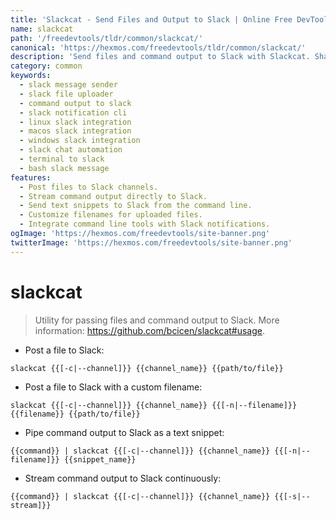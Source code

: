 ```yaml
---
title: 'Slackcat - Send Files and Output to Slack | Online Free DevTools by Hexmos'
name: slackcat
path: '/freedevtools/tldr/common/slackcat/'
canonical: 'https://hexmos.com/freedevtools/tldr/common/slackcat/'
description: 'Send files and command output to Slack with Slackcat. Share text snippets, stream data, and control notifications effortlessly. Free online tool, no registration required.'
category: common
keywords:
  - slack message sender
  - slack file uploader
  - command output to slack
  - slack notification cli
  - linux slack integration
  - macos slack integration
  - windows slack integration
  - slack chat automation
  - terminal to slack
  - bash slack message
features:
  - Post files to Slack channels.
  - Stream command output directly to Slack.
  - Send text snippets to Slack from the command line.
  - Customize filenames for uploaded files.
  - Integrate command line tools with Slack notifications.
ogImage: 'https://hexmos.com/freedevtools/site-banner.png'
twitterImage: 'https://hexmos.com/freedevtools/site-banner.png'
---
```


# slackcat

> Utility for passing files and command output to Slack.
> More information: <https://github.com/bcicen/slackcat#usage>.

- Post a file to Slack:

`slackcat {{[-c|--channel]}} {{channel_name}} {{path/to/file}}`

- Post a file to Slack with a custom filename:

`slackcat {{[-c|--channel]}} {{channel_name}} {{[-n|--filename]}} {{filename}} {{path/to/file}}`

- Pipe command output to Slack as a text snippet:

`{{command}} | slackcat {{[-c|--channel]}} {{channel_name}} {{[-n|--filename]}} {{snippet_name}}`

- Stream command output to Slack continuously:

`{{command}} | slackcat {{[-c|--channel]}} {{channel_name}} {{[-s|--stream]}}`
